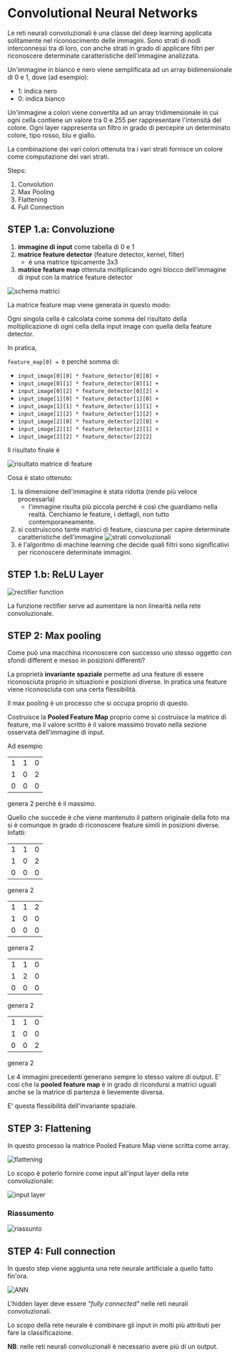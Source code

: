 # Convolutional Neural Networks

Le reti neurali convoluzionali è una classe del deep learning applicata solitamente nel riconoscimento delle immagini.
Sono strati di nodi interconnessi tra di loro, con anche strati in grado di applicare filtri per riconoscere determinate caratteristiche dell'immagine analizzata.

Un'immagine in bianco e nero viene semplificata ad un array bidimensionale di 0 e 1, dove (ad esempio):

- 1: indica nero
- 0: indica bianco

Un'immagine a colori viene convertita ad un array tridimensionale in cui ogni cella contiene un valore tra 0 e 255 per rappresentare l'intensità del colore. Ogni layer rappresenta un filtro in grado di percepire un determinato colore, tipo rosso, blu e giallo.

La combinazione dei vari colori ottenuta tra i vari strati fornisce un colore come computazione dei vari strati.

Steps:

1. Convolution
2. Max Pooling
3. Flattening
4. Full Connection

## STEP 1.a: Convoluzione

1. **immagine di input** come tabella di 0 e 1
2. **matrice feature detector** (feature detector, kernel, filter)
   - è una matrice tipicamente 3x3
3. **matrice feature map** ottenuta moltiplicando ogni blocco dell'immagine di input con la matrice feature detector

![schema matrici](img/001.png)

La matrice feature map viene generata in questo modo:

Ogni singola cella è calcolata come somma del risultato della moltiplicazione di ogni cella della input image con quella della feature detector.

In pratica,

`feature_map[0] = 0` perchè somma di:

- `input_image[0][0] * feature_detector[0][0] +`
- `input_image[0][1] * feature_detector[0][1] +`
- `input_image[0][2] * feature_detector[0][2] +`
- `input_image[1][0] * feature_detector[1][0] +`
- `input_image[1][1] * feature_detector[1][1] +`
- `input_image[1][2] * feature_detector[1][2] +`
- `input_image[2][0] * feature_detector[2][0] +`
- `input_image[2][1] * feature_detector[2][1] +`
- `input_image[2][2] * feature_detector[2][2]`

Il risultato finale è

![risultato matrice di feature](img/002.png)

Cosa è stato ottenuto:

1. la dimensione dell'immagine è stata ridotta (rende più veloce processarla)
   - l'immagine risulta più piccola perchè è così che guardiamo nella realtà. Cerchiamo le feature, i dettagli, non tutto contemporaneamente.
2. si costruiscono tante matrici di feature, ciascuna per capire determinate caratteristiche dell'immagine ![strati convoluzionali](img/003.png)
3. è l'algoritmo di machine learning che decide quali filtri sono significativi per riconoscere determinate immagini.

## STEP 1.b: ReLU Layer

![rectifier function](img/004.png)

La funzione rectifier serve ad aumentare la non linearità nella rete convoluzionale.

## STEP 2: Max pooling

Come può una macchina riconoscere con successo uno stesso oggetto con sfondi different e messo in posizioni differenti?

La proprietà **invariante spaziale** permette ad una feature di essere riconosciuta proprio in situazioni e posizioni diverse. In pratica una feature viene riconosciuta con una certa flessibilità.

Il max pooling è un processo che si occupa proprio di questo.

Costruisce la **Pooled Feature Map** proprio come si costruisce la matrice di feature, ma il valore scritto è il valore massimo trovato nella sezione osservata dell'immagine di input.

Ad esempio

|     |     |     |
| --- | --- | --- |
| 1   | 1   | 0   |
| 1   | 0   | 2   |
| 0   | 0   | 0   |

genera 2 perchè è il massimo.

Quello che succede è che viene mantenuto il pattern originale della foto ma si è comunque in grado di riconoscere feature simili in posizioni diverse. Infatti:

|     |     |     |
| --- | --- | --- |
| 1   | 1   | 0   |
| 1   | 0   | 2   |
| 0   | 0   | 0   |

genera 2

|     |     |     |
| --- | --- | --- |
| 1   | 1   | 2   |
| 1   | 0   | 0   |
| 0   | 0   | 0   |

genera 2

|     |     |     |
| --- | --- | --- |
| 1   | 1   | 0   |
| 1   | 2   | 0   |
| 0   | 0   | 0   |

genera 2

|     |     |     |
| --- | --- | --- |
| 1   | 1   | 0   |
| 1   | 0   | 0   |
| 0   | 0   | 2   |

genera 2

Le 4 immagini precedenti generano sempre lo stesso valore di output. E' così che la **pooled feature map** è in grado di ricondursi a matrici uguali anche se la matrice di partenza è lievemente diversa.

E' questa flessibilità dell'invariante spaziale.

## STEP 3: Flattening

In questo processo la matrice Pooled Feature Map viene scritta come array.

![flattening](img/005.png)

Lo scopo è poterlo fornire come input all'input layer della rete convoluzionale:

![input layer](img/006.png)

### Riassumento

![riassunto](img/007.png)

## STEP 4: Full connection

In questo step viene aggiunta una rete neurale artificiale a quello fatto fin'ora.

![ANN](img/008.png)

L'hidden layer deve essere *"fully connected"* nelle reti neurali convoluzionali.

Lo scopo della rete neurale è combinare gli input in molti più attributi per fare la classificazione.

**NB**: nelle reti neurali convoluzionali è necessario avere più di un output.

